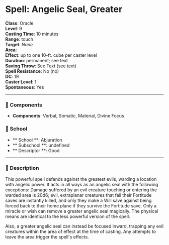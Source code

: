 
# Spell: Angelic Seal, Greater
**Class**: Oracle  
**Level**: 9  
**Casting Time**: 10 minutes  
**Range**: touch  
**Target**: _None_  
**Area**:   
**Effect**: up to one 10-ft. cube per caster level  
**Duration**: permanent; see text  
**Saving Throw**: See Text (see text)  
**Spell Resistance**: No (no)  
**DC**: 19  
**Caster Level**: 1  
**Spontaneous**: Yes

---

### 🔮 Components
- **Components**: Verbal, Somatic, Material, Divine Focus

### 🏫 School
- ** School **: Abjuration
- ** Subschool **: undefined
- ** Descriptor **: Good
---

### 📜 Description
This powerful spell defends against the greatest evils, warding a location with angelic power. It acts in all ways as an angelic seal with the following exceptions: Damage suffered by an evil creature touching or entering the warded area is 20d6; evil, extraplanar creatures that fail their Fortitude saves are instantly killed, and only they make a Will save against being forced back to their home plane if they survive the Fortitude save. Only a miracle or wish can remove a greater angelic seal magically. The physical means are identical to the less powerful version of the spell.

Also, a greater angelic seal can instead be focused inward, trapping any evil creatures within the area of effect at the time of casting. Any attempts to leave the area trigger the spell's effects.
